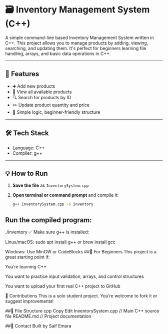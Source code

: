 # 🗃️ Inventory Management System (C++)

A simple command-line based Inventory Management System written in C++. This project allows you to manage products by adding, viewing, searching, and updating them. It's perfect for beginners learning file handling, arrays, and basic data operations in C++.

---

## 📌 Features

- ➕ Add new products  
- 👀 View all available products  
- 🔍 Search for products by ID  
- ✏️ Update product quantity and price  
- 🧠 Simple logic, beginner-friendly structure

---

## 🛠️ Tech Stack

- Language: C++  
- Compiler: g++

---

## 💡 How to Run

1. **Save the file** as `InventorySystem.cpp`  
2. **Open terminal or command prompt** and compile it:

   ```bash
   g++ InventorySystem.cpp -o inventory
## Run the compiled program:
./inventory
✅ Make sure g++ is installed:

Linux/macOS: sudo apt install g++ or brew install gcc

Windows: Use MinGW or CodeBlocks
##🔰 For Beginners
This project is a great starting point if:

You’re learning C++

You want to practice input validation, arrays, and control structures

You want to upload your first real C++ project to GitHub

🙌 Contributions
This is a solo student project. You’re welcome to fork it or suggest improvements!

##📂 File Structure
cpp
Copy
Edit
InventorySystem.cpp      // Main C++ source file
README.md                // Project documentation

##📧 Contact
Built by Saif Emara
